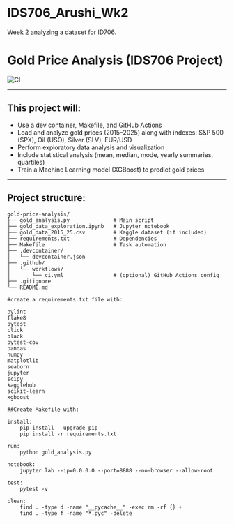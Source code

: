 # IDS706_Arushi_Wk2
Week 2 analyzing a dataset for ID706.

# Gold Price Analysis (IDS706 Project)  

![CI](https://img.shields.io/badge/build-passing-brightgreen)

---

## This project will:
- Use a dev container, Makefile, and GitHub Actions  
- Load and analyze gold prices (2015–2025) along with indexes: S&P 500 (SPX), Oil (USO), Silver (SLV), EUR/USD  
- Perform exploratory data analysis and visualization  
- Include statistical analysis (mean, median, mode, yearly summaries, quartiles)  
- Train a Machine Learning model (XGBoost) to predict gold prices  

---

## Project structure:
```text
gold-price-analysis/
├── gold_analysis.py              # Main script
├── gold_data_exploration.ipynb   # Jupyter notebook
├── gold_data_2015_25.csv         # Kaggle dataset (if included)
├── requirements.txt              # Dependencies
├── Makefile                      # Task automation
├── .devcontainer/
│   └── devcontainer.json
├── .github/
│   └── workflows/
│       └── ci.yml                # (optional) GitHub Actions config
├── .gitignore
└── README.md

#create a requirements.txt file with:

pylint
flake8
pytest
click
black
pytest-cov
pandas
numpy
matplotlib
seaborn
jupyter
scipy
kagglehub
scikit-learn
xgboost

##Create Makefile with:

install:
	pip install --upgrade pip
	pip install -r requirements.txt

run:
	python gold_analysis.py

notebook:
	jupyter lab --ip=0.0.0.0 --port=8888 --no-browser --allow-root

test:
	pytest -v

clean:
	find . -type d -name "__pycache__" -exec rm -rf {} +
	find . -type f -name "*.pyc" -delete